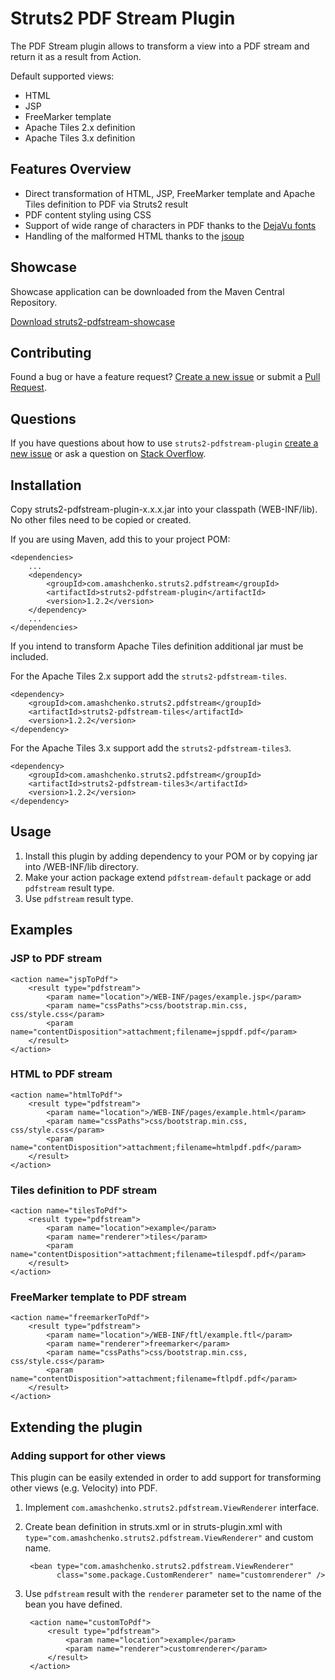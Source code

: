 # Struts2 PDF Stream Plugin

The PDF Stream plugin allows to transform a view into a PDF stream and return it as a result from Action.

Default supported views:

- HTML
- JSP
- FreeMarker template
- Apache Tiles 2.x definition
- Apache Tiles 3.x definition


## Features Overview

- Direct transformation of HTML, JSP, FreeMarker template and Apache Tiles definition to PDF via Struts2 result
- PDF content styling using CSS
- Support of wide range of characters in PDF thanks to the [DejaVu fonts](http://dejavu-fonts.org/)
- Handling of the malformed HTML thanks to the [jsoup](http://jsoup.org/)


## Showcase

Showcase application can be downloaded from the Maven Central Repository.

[Download struts2-pdfstream-showcase](http://search.maven.org/remotecontent?filepath=com/amashchenko/struts2/pdfstream/struts2-pdfstream-showcase/1.2.2/struts2-pdfstream-showcase-1.2.2.war)


## Contributing

Found a bug or have a feature request? [Create a new issue](https://github.com/aleksandr-m/struts2-pdfstream/issues/new) or submit a [Pull Request](https://github.com/aleksandr-m/struts2-pdfstream/pulls).

## Questions

If you have questions about how to use `struts2-pdfstream-plugin` [create a new issue](https://github.com/aleksandr-m/struts2-pdfstream/issues/new) or ask a question on [Stack Overflow](http://stackoverflow.com/questions/tagged/struts2-pdfstream-plugin).


## Installation

Copy struts2-pdfstream-plugin-x.x.x.jar into your classpath (WEB-INF/lib). No other files need to be copied or created.

If you are using Maven, add this to your project POM:

    <dependencies>
        ...
        <dependency>
            <groupId>com.amashchenko.struts2.pdfstream</groupId>
            <artifactId>struts2-pdfstream-plugin</artifactId>
            <version>1.2.2</version>
        </dependency>
        ...
    </dependencies>

If you intend to transform Apache Tiles definition additional jar must be included.

For the Apache Tiles 2.x support add the `struts2-pdfstream-tiles`.

    <dependency>
        <groupId>com.amashchenko.struts2.pdfstream</groupId>
        <artifactId>struts2-pdfstream-tiles</artifactId>
        <version>1.2.2</version>
    </dependency>
        
For the Apache Tiles 3.x support add the `struts2-pdfstream-tiles3`.

    <dependency>
        <groupId>com.amashchenko.struts2.pdfstream</groupId>
        <artifactId>struts2-pdfstream-tiles3</artifactId>
        <version>1.2.2</version>
    </dependency>


## Usage

1. Install this plugin by adding dependency to your POM or by copying jar into /WEB-INF/lib directory.
2. Make your action package extend `pdfstream-default` package or add `pdfstream` result type.
3. Use `pdfstream` result type.


## Examples

### JSP to PDF stream

    <action name="jspToPdf">
        <result type="pdfstream">
            <param name="location">/WEB-INF/pages/example.jsp</param>
            <param name="cssPaths">css/bootstrap.min.css, css/style.css</param>
            <param name="contentDisposition">attachment;filename=jsppdf.pdf</param>
        </result>
    </action>
    
### HTML to PDF stream

    <action name="htmlToPdf">
        <result type="pdfstream">
            <param name="location">/WEB-INF/pages/example.html</param>
            <param name="cssPaths">css/bootstrap.min.css, css/style.css</param>
            <param name="contentDisposition">attachment;filename=htmlpdf.pdf</param>
        </result>
    </action>

### Tiles definition to PDF stream

    <action name="tilesToPdf">
        <result type="pdfstream">
            <param name="location">example</param>
            <param name="renderer">tiles</param>
            <param name="contentDisposition">attachment;filename=tilespdf.pdf</param>
        </result>
    </action>

### FreeMarker template to PDF stream

    <action name="freemarkerToPdf">
        <result type="pdfstream">
            <param name="location">/WEB-INF/ftl/example.ftl</param>
            <param name="renderer">freemarker</param>
            <param name="cssPaths">css/bootstrap.min.css, css/style.css</param>
            <param name="contentDisposition">attachment;filename=ftlpdf.pdf</param>
        </result>
    </action>



## Extending the plugin
### Adding support for other views

This plugin can be easily extended in order to add support for transforming other views (e.g. Velocity) into PDF.

1. Implement `com.amashchenko.struts2.pdfstream.ViewRenderer` interface.
2. Create bean definition in struts.xml or in struts-plugin.xml with `type="com.amashchenko.struts2.pdfstream.ViewRenderer"` and custom name.

        <bean type="com.amashchenko.struts2.pdfstream.ViewRenderer" 
              class="some.package.CustomRenderer" name="customrenderer" />

3. Use `pdfstream` result with the `renderer` parameter set to the name of the bean you have defined.

        <action name="customToPdf">
            <result type="pdfstream">
                <param name="location">example</param>
                <param name="renderer">customrenderer</param>
            </result>
        </action>

